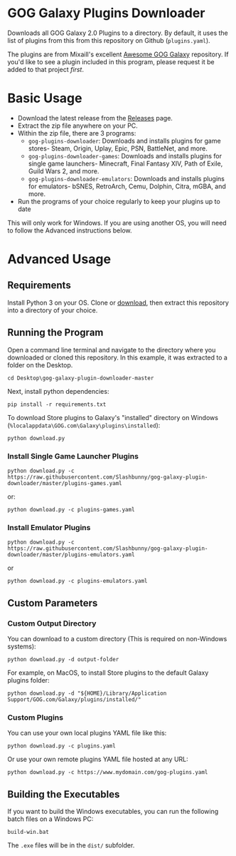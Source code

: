 # GOG Galaxy Plugins Downloader

Downloads all GOG Galaxy 2.0 Plugins to a directory. By default, it uses the
list of plugins from this from this repository on Github (`plugins.yaml`).

The plugins are from Mixaill's excellent [Awesome GOG Galaxy](https://github.com/Mixaill/awesome-gog-galaxy)
repository. If you'd like to see a plugin included in this program, please
request it be added to that project _first_.

# Basic Usage

* Download the latest release from the [Releases](https://github.com/Slashbunny/gog-galaxy-plugin-downloader/releases) page.
* Extract the zip file anywhere on your PC.
* Within the zip file, there are 3 programs:
   * `gog-plugins-downloader`: Downloads and installs plugins for game stores- Steam, Origin, Uplay, Epic, PSN, BattleNet, and more.
   * `gog-plugins-downloader-games`: Downloads and installs plugins for single game launchers- Minecraft, Final Fantasy XIV, Path of Exile, Guild Wars 2, and more.
   * `gog-plugins-downloader-emulators`: Downloads and installs plugins for emulators- bSNES, RetroArch, Cemu, Dolphin, Citra, mGBA, and more.
* Run the programs of your choice regularly to keep your plugins up to date

This will only work for Windows. If you are using another OS, you will need to
follow the Advanced instructions below.

# Advanced Usage

## Requirements

Install Python 3 on your OS. Clone or [download](https://github.com/Slashbunny/gog-galaxy-plugin-downloader/archive/master.zip),
then extract this repository into a directory of your choice.

## Running the Program

Open a command line terminal and navigate to the directory where you downloaded
or cloned this repository. In this example, it was extracted to a folder on the
Desktop.

```
cd Desktop\gog-galaxy-plugin-downloader-master
```

Next, install python dependencies:

```
pip install -r requirements.txt
```

To download Store plugins to Galaxy's "installed" directory on Windows (`%localappdata\GOG.com\Galaxy\plugins\installed`):

```
python download.py
```

### Install Single Game Launcher Plugins

```
python download.py -c https://raw.githubusercontent.com/Slashbunny/gog-galaxy-plugin-downloader/master/plugins-games.yaml
```

or:

```
python download.py -c plugins-games.yaml
```

### Install Emulator Plugins

```
python download.py -c https://raw.githubusercontent.com/Slashbunny/gog-galaxy-plugin-downloader/master/plugins-emulators.yaml
```

or

```
python download.py -c plugins-emulators.yaml
```

## Custom Parameters

### Custom Output Directory

You can download to a custom directory (This is required on non-Windows systems):

```
python download.py -d output-folder
```

For example, on MacOS, to install Store plugins to the default Galaxy plugins folder:

```
python download.py -d "${HOME}/Library/Application Support/GOG.com/Galaxy/plugins/installed/"
```

### Custom Plugins

You can use your own local plugins YAML file like this:

```
python download.py -c plugins.yaml
```

Or use your own remote plugins YAML file hosted at any URL:

```
python download.py -c https://www.mydomain.com/gog-plugins.yaml
```

## Building the Executables

If you want to build the Windows executables, you can run the following batch
files on a Windows PC:

```
build-win.bat
```

The `.exe` files will be in the `dist/` subfolder.

